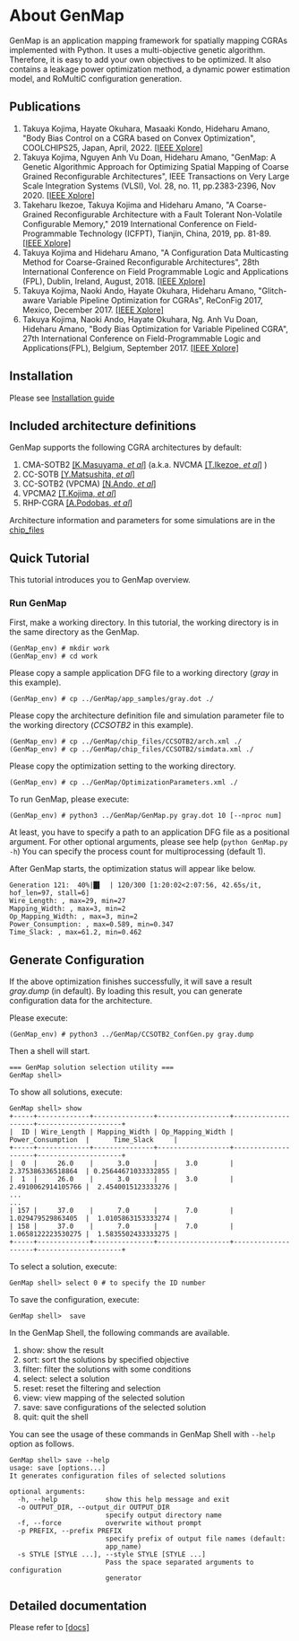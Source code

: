# About GenMap
GenMap is an application mapping framework for spatially mapping CGRAs implemented with Python.
It uses a multi-objective genetic algorithm.
Therefore, it is easy to add your own objectives to be optimized.
It also contains a leakage power optimization method, a dynamic power estimation model, and RoMultiC configuration generation.

## Publications
1. Takuya Kojima, Hayate Okuhara, Masaaki Kondo, Hideharu Amano, "Body Bias Control on a CGRA based on Convex Optimization", COOLCHIPS25, Japan, April, 2022.  [[IEEE Xplore]](https://ieeexplore.ieee.org/document/9772708)
1. Takuya Kojima, Nguyen Anh Vu Doan, Hideharu Amano, "GenMap: A Genetic Algorithmic Approach for Optimizing Spatial Mapping of Coarse Grained Reconfigurable Architectures", IEEE Transactions on Very Large Scale Integration Systems (VLSI), Vol. 28, no. 11, pp.2383-2396, Nov 2020. [[IEEE Xplore]](https://ieeexplore.ieee.org/document/9149647)
1. Takeharu Ikezoe, Takuya Kojima and Hideharu Amano, "A Coarse-Grained Reconfigurable Architecture with a Fault Tolerant Non-Volatile Configurable Memory," 2019 International Conference on Field-Programmable Technology (ICFPT), Tianjin, China, 2019, pp. 81-89. [[IEEE Xplore]](https://ieeexplore.ieee.org/abstract/document/8977850)
1. Takuya Kojima and Hideharu Amano, "A Configuration Data Multicasting Method for Coarse-Grained Reconfigurable Architectures", 28th International Conference on Field Programmable Logic and Applications (FPL), Dublin, Ireland, August, 2018. [[IEEE Xplore]](https://ieeexplore.ieee.org/abstract/document/8533501)
1. Takuya Kojima, Naoki Ando, Hayate Okuhara, Hideharu Amano, "Glitch-aware Variable Pipeline Optimization for CGRAs", ReConFig 2017, Mexico, December 2017. [[IEEE Xplore]](https://ieeexplore.ieee.org/document/8279797)
1. Takuya Kojima, Naoki Ando, Hayate Okuhara, Ng. Anh Vu Doan, Hideharu Amano, "Body Bias Optimization for Variable Pipelined CGRA", 27th International Conference on Field-Programmable Logic and Applications(FPL), Belgium, September 2017. [[IEEE Xplore]](https://ieeexplore.ieee.org/document/8056851)

## Installation
Please see [Installation guide](./docs/installation_guide.md)

## Included architecture definitions
GenMap supports the following CGRA architectures by default:
1. CMA-SOTB2 [[K.Masuyama, *et al*]](https://ieeexplore.ieee.org/abstract/document/7393280) (a.k.a. NVCMA [[T.Ikezoe, *et al*]](https://ieeexplore.ieee.org/abstract/document/8641712) )
1. CC-SOTB [[Y.Matsushita, *et al*]](https://ieeexplore.ieee.org/abstract/document/7577346) 
1. CC-SOTB2 (VPCMA) [[N.Ando, *et al*]](https://ieeexplore.ieee.org/abstract/document/7929537) 
1. VPCMA2 [[T.Kojima, *et al*]](https://ieeexplore.ieee.org/abstract/document/9034924) 
1. RHP-CGRA [[A.Podobas, *et al*]](https://ieeexplore.ieee.org/abstract/document/9153262)

Architecture information and parameters for some simulations are in the [chip_files](./chip_files)

## Quick Tutorial
This tutorial introduces you to GenMap overview.

### Run GenMap
First, make a working directory. In this tutorial, the working directory is in the same directory as the GenMap.
```
(GenMap_env) # mkdir work
(GenMap_env) # cd work
```

Please copy a sample application DFG file to a working directory (*gray* in this example).
```
(GenMap_env) # cp ../GenMap/app_samples/gray.dot ./
```

Please copy the architecture definition file and simulation parameter file to the working directory (*CCSOTB2* in this example).
```
(GenMap_env) # cp ../GenMap/chip_files/CCSOTB2/arch.xml ./
(GenMap_env) # cp ../GenMap/chip_files/CCSOTB2/simdata.xml ./
```

Please copy the optimization setting to the working directory.
```
(GenMap_env) # cp ../GenMap/OptimizationParameters.xml ./
```

To run GenMap, please execute:
```
(GenMap_env) # python3 ../GenMap/GenMap.py gray.dot 10 [--nproc num]
```
At least, you have to specify a path to an application DFG file as a positional argument.
For other optional arguments, please see help (``python GenMap.py -h``)
You can specify the process count for multiprocessing (default 1).

After GenMap starts, the optimization status will appear like below.
```
Generation 121:  40%|█▌  | 120/300 [1:20:02<2:07:56, 42.65s/it, hof_len=97, stall=6]
Wire_Length: , max=29, min=27                                                       
Mapping_Width: , max=3, min=2                                                       
Op_Mapping_Width: , max=3, min=2                                                    
Power_Consumption: , max=0.589, min=0.347                                           
Time_Slack: , max=61.2, min=0.462    
```


## Generate Configuration
If the above optimization finishes successfully, it will save a result *gray.dump* (in default).
By loading this result, you can generate configuration data for the architecture.

Please execute:
```
(GenMap_env) # python3 ../GenMap/CCSOTB2_ConfGen.py gray.dump
```

Then a shell will start.
```
=== GenMap solution selection utility ===
GenMap shell>   
```

To show all solutions, execute:
```
GenMap shell> show
+-----+-------------+---------------+------------------+--------------------+---------------------+
|  ID | Wire_Length | Mapping_Width | Op_Mapping_Width | Power_Consumption  |      Time_Slack     |
+-----+-------------+---------------+------------------+--------------------+---------------------+
|  0  |     26.0    |      3.0      |       3.0        | 2.375386336518864  | 0.25644671033332855 |
|  1  |     26.0    |      3.0      |       3.0        | 2.4910062914105766 |  2.4540015123333276 |
...
...
| 157 |     37.0    |      7.0      |       7.0        | 1.029479529863405  |  1.0105863153333274 |
| 158 |     37.0    |      7.0      |       7.0        | 1.0658122223530275 |  1.5835502433333275 |
+-----+-------------+---------------+------------------+--------------------+---------------------+

```

To select a solution, execute:
```
GenMap shell> select 0 # to specify the ID number
```

To save the configuration, execute:
```
GenMap shell>  save
```

In the GenMap Shell, the following commands are available.
1. show: show the result
1. sort: sort the solutions by specified objective
1. filter: filter the solutions with some conditions
1. select: select a solution
1. reset: reset the filtering and selection
1. view: view mapping of the selected solution
1. save: save configurations of the selected solution
1. quit: quit the shell

You can see the usage of these commands in GenMap Shell with ``--help`` option as follows.

```
GenMap shell> save --help
usage: save [options...]
It generates configuration files of selected solutions

optional arguments:
  -h, --help            show this help message and exit
  -o OUTPUT_DIR, --output_dir OUTPUT_DIR
                        specify output directory name
  -f, --force           overwrite without prompt
  -p PREFIX, --prefix PREFIX
                        specify prefix of output file names (default:
                        app_name)
  -s STYLE [STYLE ...], --style STYLE [STYLE ...]
                        Pass the space separated arguments to configuration
                        generator
```


## Detailed documentation
Please refer to [[docs]](./docs/index.md)